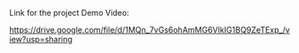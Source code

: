 ﻿Link for the project Demo Video:

https://drive.google.com/file/d/1MQn_7vGs6ohAmMG6VlkIG1BQ9ZeTExp_/view?usp=sharing
